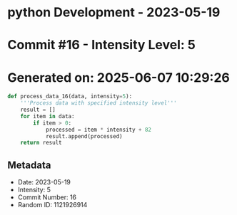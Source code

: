 ﻿# python Development - 2023-05-19
# Commit #16 - Intensity Level: 5
# Generated on: 2025-06-07 10:29:26
```python
def process_data_16(data, intensity=5):
    '''Process data with specified intensity level'''
    result = []
    for item in data:
        if item > 0:
            processed = item * intensity + 82
            result.append(processed)
    return result
```
## Metadata
- Date: 2023-05-19
- Intensity: 5
- Commit Number: 16
- Random ID: 1121926914
